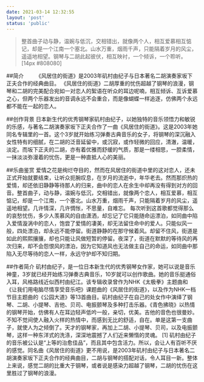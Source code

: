 ```yaml
---
date: 2021-03-14 12:32:55
layout: 'post'
status: 'public'
---
```


<audio src="https://inz.oss-cn-beijing.aliyuncs.com/Audios/320kbit/%E9%A2%A8%E3%81%AE%E4%BD%8F%E3%82%80%E8%A1%97%20-%20%E7%A3%AF%E6%9D%91%E7%94%B1%E7%B4%80%E5%AD%90.mp3" autoplay></audio>

> 整首曲子动与静，温婉与低沉，交相错出，就像两个人，相互爱慕相互惦记，却是一个江南一个塞北。山水万重，烟雨千声，只能隔着岁月的风尘，遥遥地相望。钢琴与二胡此起彼伏，相互映衬，一个倾诉，一个聆听。[14px #808080]

##简介
&emsp;&emsp;《风居住的街道》是2003年矶村由纪子与日本著名二胡演奏家坂下正夫合作的经典曲目。
《风居住的街道》二胡厚重的忧伤超越了钢琴的浪漫，钢琴和二胡的完美配合宛如一对恋人的絮语在听众的耳边呢喃，相互倾诉、互诉爱慕之心，但两个乐器发出的音调永远不会重合，而是像蝴蝶一样追逐，仿佛两个永远都不能在一起的恋人。

##创作背景
日本新生代的优秀钢琴家矶村由纪子，以她独特的音乐领悟力和敏锐的乐感，与著名二胡演奏家坂下正夫合作了一曲《风居住的街道》。这是2003年她同名专辑里的一首。这个3岁就开始练习弹奏古典音乐的女子，将钢琴的深沉融入女性特有的细腻，在二胡的泛音延留中，或沉寂，或作轻微的回应，清澈，温暖，淡定。而坂下正夫的二胡，亦有着优雅而舒缓的气质，那是一缕相思，一腔柔情，一抹淡淡弥漫着的忧伤，更是一种直抵人心的美丽。

##乐曲鉴赏
爱情之花是绚烂夺目的，然而在风居住的街道中里的这对恋人，还未正式开始就要结束，让听众扼腕叹息，在岁月的流逝中，年华老去。然而那炽热的爱情，却还依旧静静等待那人的归来，曲中的恋人在余生中却再没有得到对方的回音。整首曲子，动与静，温婉与低沉，交相错出，就像两个恋人，相互爱慕，相互惦记，却是一个江南，一个塞北。山水万重，烟雨千声，只能隔着岁月的风尘，遥遥地相望。几许情深，几许惆怅，不思量，自难忘。
每次听到这首歌都觉得那么的哀愁忧伤，多少人羡慕风的自由潇洒，却忘记了它只能随命运漂泊，如同曲中陷入爱情漩涡中的恋人，饱尝了爱情的凄美，却无法留住命中的爱人。只能似风一般，四处漂泊，却永远不能停留。街道静静的在那守候着风。却留不住风，街道是如此的熙熙攘攘，却也只能让风做短暂的停留。夜深了，街道在默默的等待风的再次归来，却不会怨恨风的漂泊，因为它知道风也无法做主自己的命运，如同曲中那陷入无尽等待的恋人一样，永远守护却不知归期。

##作者简介
矶村由纪子，是一位日本新生代的优秀钢琴女作家，她可以说是音乐神童，3岁就已经开始练习弹奏古典音乐，10岁就可以创作歌曲。她的音乐挺通俗入耳，风格路线近似西村由纪江。该专辑收录曾作为NHK《太极拳》主题曲和《让我们用电脑尽情享受音乐吧》课题曲的《风居住的街道》，以及作为NHK一档节目主题曲的《公园大道》等13首曲目。矶村由纪子在自己的处女作中演绎了钢琴、二胡、小提琴、吉他、贝司、电振颤琴及多种打击乐器。《青色拂晓》以热情的钢琴开始，仿佛有人在耳边轻声低吟一般，亲切，优美。吉他的音色也很曼妙。不知不觉间使人融入火样的热情中，而感到无比的舒适，自在。单是这第一支曲子，就使人为之倾倒了。天才的钢琴家，再加上二胡、小提琴、贝司，以及电振颤琴，这样一种东洋式的洗涤，深深地震撼了人们近来懒惰的灵魂。 [1] 
矶村由纪子的音乐被公认是“上等的治愈佳品”，而且其中包含活力。所以，会让人有百听不厌的感觉。同名曲《风居住的街道》更不用说，是2003年矶村由纪子与日本著名二胡演奏家坂下正夫合作的经典曲目，二胡与钢琴的搭配对话，令人耳目一新。整体上来说，感觉二胡的比重大于钢琴，或者说是感染力超越了钢琴，二胡的忧伤在这里胜过了钢琴的浪漫。